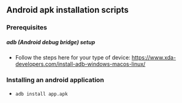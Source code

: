 ## Android apk installation scripts
### Prerequisites
##### adb (Android debug bridge) setup
- Follow the steps here for your type of device: https://www.xda-developers.com/install-adb-windows-macos-linux/

### Installing an android application
- `adb install app.apk`


